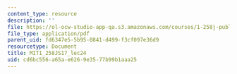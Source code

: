 ```yaml
---
content_type: resource
description: ''
file: https://ol-ocw-studio-app-qa.s3.amazonaws.com/courses/1-258j-public-transportation-systems-spring-2017/cd6bc556a65ae6269e3577b99b1aaa25_MIT1_258JS17_lec24.pdf
file_type: application/pdf
parent_uid: fd6347e5-5b95-0841-d499-f3cf097e36d9
resourcetype: Document
title: MIT1_258JS17_lec24
uid: cd6bc556-a65a-e626-9e35-77b99b1aaa25
---
```

